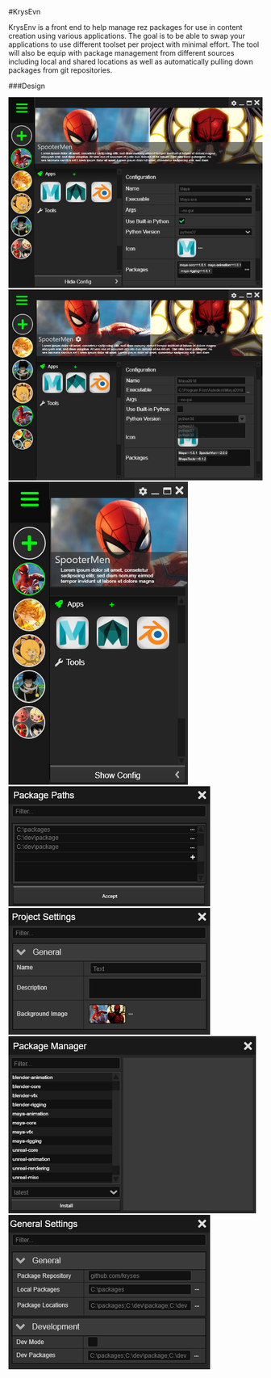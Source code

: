 #KrysEvn

KrysEnv is a front end to help manage rez packages for use in content
creation using various applications. The goal is to be able to swap your 
applications to use different toolset per project with minimal effort. The tool will
also be equip with package management from different sources including local 
and shared locations as well as automatically pulling down packages from git repositories.

###Design

![MainUI](./images/main_ui.png)
![MainUI-Python](./images/main_ui-python_selection.png)
![MainUI-Thin](./images/main_ui-thin.png)
![MainUI-Thin](./images/path_setter.png)
![MainUI-Thin](./images/project_settings.png)
![MainUI-Thin](./images/package_manager.png)
![MainUI-Thin](./images/general_settings.png)